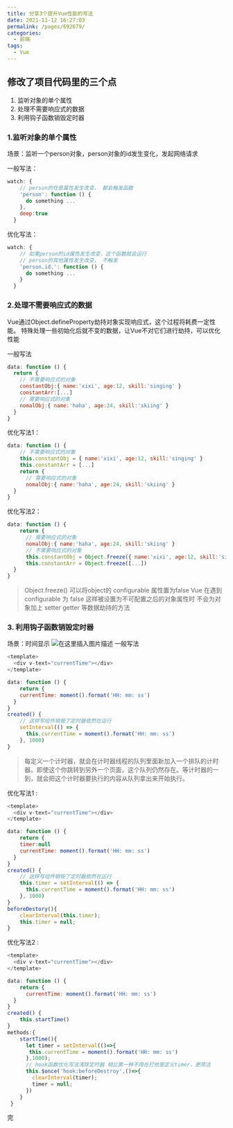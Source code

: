 ```yaml
---
title: 分享3个提升Vue性能的写法
date: 2021-11-12 16:27:03
permalink: /pages/692679/
categories:
  - 前端
tags:
  - Vue
---
```


## 修改了项目代码里的三个点

 1. 监听对象的单个属性
 2. 处理不需要响应式的数据
 3. 利用钩子函数销毁定时器

### 1.监听对象的单个属性
场景：监听一个person对象，person对象的id发生变化，发起网络请求

一般写法：
```js
watch: {
    // person的任意属性发生改变， 都会触发函数
    'person': function () {
      do something ...
    },
    deep:true
  }
```
优化写法：
```js
watch: {
    // 如果person的id属性发生改变，这个函数就会运行
    // person的其他属性发生改变， 不触发
    'person.id.': function () {
      do something ...
    }
  }
```

### 2.处理不需要响应式的数据
Vue通过Object.defineProperty劫持对象实现响应式，这个过程将耗费一定性能。
特殊处理一些初始化后就不变的数据，让Vue不对它们进行劫持，可以优化性能

一般写法
```js
data: function () {
  return {
  	// 不需要响应式的对象
  	constantObj:{ name:'xixi', age:12, skill:'singing' }
  	constantArr:[...]
  	// 需要响应式的对象
    nomalObj:{ name:'haha', age:24, skill:'skiing' }
  }
}
```
优化写法1：
```js
data: function () {
	// 不需要响应式的对象
  	this.constantObj = { name:'xixi', age:12, skill:'singing' }
  	this.constantArr = [...]
    return {
  	  // 需要响应式的对象
      nomalObj:{ name:'haha', age:24, skill:'skiing' }
  }
}
```
优化写法2：

```js
data: function () {
    return {
  	  // 需要响应式的对象
      nomalObj:{ name:'haha', age:24, skill:'skiing' }
      // 不需要响应式的对象
  	  this.constantObj = Object.freeze({ name:'xixi', age:12, skill:'singing' })
  	  this.constantArr = Object.freeze([...])
  }
}

```
> Object.freeze() 可以将object的 configurable 属性置为false
Vue 在遇到 configurable 为 false 这样被设置为不可配置之后的对象属性时 不会为对象加上 setter getter 等数据劫持的方法

### 3. 利用钩子函数销毁定时器
场景：时间显示
![在这里插入图片描述](https://p3-juejin.byteimg.com/tos-cn-i-k3u1fbpfcp/d6f3c1856c644f38805e19bd077bfb7d~tplv-k3u1fbpfcp-zoom-1.image)
一般写法
```js
<template>
  <div v-text="currentTime"></div>
</template>

data: function () {
    return {
  	currentTime: moment().format('HH: mm: ss')
  }
}
created() {
	// 这样写组件销毁了定时器依然在运行
	setInterval(() => {
      this.currentTime = moment().format('HH: mm: ss')
    }, 1000)
}
```

> 每定义一个计时器，就会在计时器线程的队列里面新加入一个排队的计时器。即使这个你跳转到另外一个页面，这个队列仍然存在。等计时器的一到，就会把这个计时器要执行的内容从队列拿出来开始执行。

优化写法1 :
```js
<template>
  <div v-text="currentTime"></div>
</template>

data: function () {
    return {
    timer:null
  	currentTime: moment().format('HH: mm: ss')
  }
}
created() {
	// 这样写组件销毁了定时器依然在运行
	this.timer = setInterval(() => {
      this.currentTime = moment().format('HH: mm: ss')
    }, 1000)
}
beforeDestory(){
    clearInterval(this.timer);
    this.timer = null;
}
```
优化写法2 :
```js
<template>
  <div v-text="currentTime"></div>
</template>

data: function () {
    return {
  	  currentTime: moment().format('HH: mm: ss')
  }
}
created() {
	this.startTime()
}
methods:{
    startTime(){
      let timer = setInterval(()=>{
       this.currentTime = moment().format('HH: mm: ss')
      },1000);
      // hook函数优化写法清除定时器 相比第一种不用在打他里定义timer，更简洁
      this.$once('hook:beforeDestroy',()=>{
        clearInterval(timer);
        timer = null;
      })
    }
 }

```

完